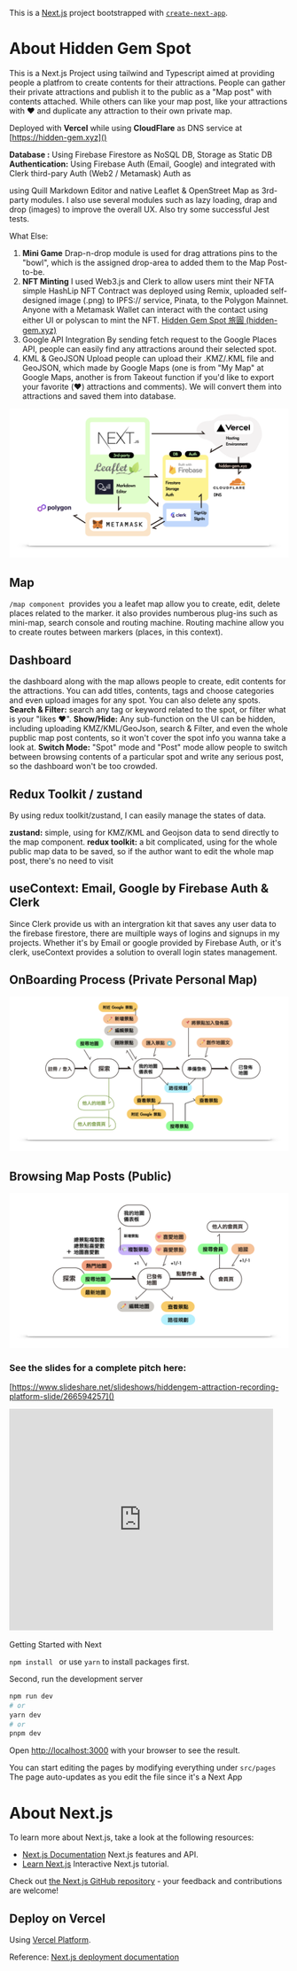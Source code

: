 This is a [Next.js](https://nextjs.org/) project bootstrapped with [`create-next-app`](https://github.com/vercel/next.js/tree/canary/packages/create-next-app).

# About Hidden Gem Spot

This is a Next.js Project using tailwind and Typescript aimed at providing people a platfrom to create contents for their attractions.
People can gather their private attractions and publish it to the public as a "Map post" with contents attached.
While others can like your map post, like your attractions with ❤️ and duplicate any attraction to their own private map.

Deployed with **Vercel** while using **CloudFlare** as DNS service at
[https://hidden-gem.xyz]()

**Database :** Using Firebase Firestore as NoSQL DB, Storage as Static DB
**Authentication:** Using Firebase Auth (Email, Google) and integrated with Clerk third-pary Auth (Web2 / Metamask)
Auth as

using Quill Markdown Editor and native Leaflet & OpenStreet Map as 3rd-party modules.
I also use several modules such as lazy loading, drap and drop (images) to improve the overall UX.
Also try some successful Jest tests.

What Else:

1. **Mini Game**
   Drap-n-drop module is used for drag attrations pins to the "bowl", which is the assigned drop-area to added them to the Map Post-to-be.
2. **NFT Minting**
   I used Web3.js and Clerk to allow users mint their NFTA simple HashLip NFT Contract was deployed using Remix, uploaded self-designed image (.png) to IPFS:// service, Pinata, to the Polygon Mainnet. Anyone with a Metamask Wallet can interact with the contact using either UI or polyscan to mint the NFT.
   [Hidden Gem Spot 旅圓 (hidden-gem.xyz)](https://hidden-gem.xyz/mintNFT)
3. Google API Integration
   By sending fetch request to the Google Places API, people can easily find any attractions around their selected spot.
4. KML & GeoJSON Upload
   people can upload their .KMZ/.KML file and GeoJSON, which made by Google Maps (one is from "My Map" at Google Maps, another is from Takeout function if you'd like to export your favorite (❤️) attractions and comments).
   We will convert them into attractions and saved them into database.

![1705783671706](image/README/1705783671706.png)

## Map

`/map component `provides you a leafet map allow you to create, edit, delete places related to the marker.
it also provides numberous plug-ins such as mini-map, search console and routing machine.
Routing machine allow you to create routes between markers (places, in this context).

## Dashboard

the dashboard along with the map allows people to create, edit contents for the attractions. You can add titles, contents, tags and choose categories and even upload images for any spot. You can also delete any spots.
**Search & Filter:** search any tag or keyword related to the spot, or filter what is your "likes ❤️".
**Show/Hide:** Any sub-function on the UI can be hidden, including uploading KMZ/KML/GeoJson, search & Filter,
and even the whole pupblic map post contents, so it won't cover the spot info you wanna take a look at.
**Switch Mode:** "Spot" mode and "Post" mode allow people to switch between browsing contents of a particular spot and write any serious post, so the dashboard won't be too crowded.

## Redux Toolkit / zustand

By using redux toolkit/zustand, I can easily manage the states of data.

**zustand:** simple, using for KMZ/KML and Geojson data to send directly to the map component.
**redux toolkit:** a bit complicated, using for the whole public map data to be saved, so if the author want to edit the whole map post, there's no need to visit

## useContext: Email, Google by Firebase Auth & Clerk

Since Clerk provide us with an intergration kit that saves any user data to the firebase firestore, there are muiltiple ways of logins and signups in my projects. Whether it's by Email or google provided by Firebase Auth, or it's clerk, useContext provides a solution to overall login states management.

## OnBoarding Process (Private Personal Map)

![1705785886777](image/README/1705785886777.png)

## Browsing Map Posts (Public)

![1705785907150](image/README/1705785907150.png)

### See the slides for a complete pitch here:

[https://www.slideshare.net/slideshows/hiddengem-attraction-recording-platform-slide/266594257]()

<iframe src="https://www.slideshare.net/slideshow/embed_code/key/E6YY8rWoZaJAnr?hostedIn=slideshare&page=upload" width="476" height="400" frameborder="0" marginwidth="0" marginheight="0" scrolling="no"></iframe>


Getting Started with Next

`npm install `  or use `yarn`  to install packages first.

Second, run the development server

```bash
npm run dev
# or
yarn dev
# or
pnpm dev
```

Open [http://localhost:3000](http://localhost:3000) with your browser to see the result.

You can start editing the pages by modifying everything under `src/pages `
 The page auto-updates as you edit the file since it's a Next App

# About Next.js

To learn more about Next.js, take a look at the following resources:

- [Next.js Documentation](https://nextjs.org/docs)  Next.js features and API.
- [Learn Next.js](https://nextjs.org/learn) Interactive Next.js tutorial.

Check out [the Next.js GitHub repository](https://github.com/vercel/next.js/) - your feedback and contributions are welcome!

## Deploy on Vercel

Using [Vercel Platform](https://vercel.com/new?utm_medium=default-template&filter=next.js&utm_source=create-next-app&utm_campaign=create-next-app-readme).

Reference:  [Next.js deployment documentation](https://nextjs.org/docs/deployment)
